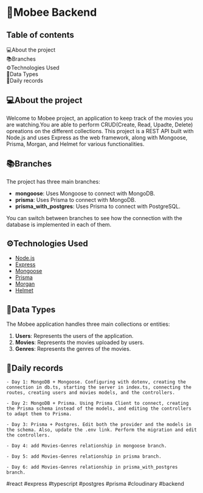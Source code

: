 # 🐝Mobee Backend

## Table of contents

💻About the project <br>
📚Branches <br>
⚙️Technologies Used <br>
📍Data Types <br>
📝Daily records <br>

## 💻About the project

Welcome to Mobee project, an application to keep track of the movies you are watching.You are able to perform CRUD(Create, Read, Upadte, Delete) opreations on the different collections.
 This project is a REST API built with Node.js and uses Express as the web framework, along with Mongoose, Prisma, Morgan, and Helmet for various functionalities.


## 📚Branches

The project has three main branches:

- **mongoose**: Uses Mongoose to connect with MongoDB.
- **prisma**: Uses Prisma to connect with MongoDB.
- **prisma_with_postgres**: Uses Prisma to connect with PostgreSQL.

You can switch between branches to see how the connection with the database is implemented in each of them.

## ⚙️Technologies Used

- [Node.js](https://nodejs.org/)
- [Express](https://expressjs.com/)
- [Mongoose](https://mongoosejs.com/)
- [Prisma](https://www.prisma.io/)
- [Morgan](https://github.com/expressjs/morgan)
- [Helmet](https://helmetjs.github.io/)

## 📍Data Types

The Mobee application handles three main collections or entities:

1. **Users**: Represents the users of the application.
2. **Movies**: Represents the movies uploaded by users.
3. **Genres**: Represents the genres of the movies.


## 📝Daily records
    - Day 1: MongoDB + Mongoose. Configuring with dotenv, creating the connection in db.ts, starting the server in index.ts, connecting the routes, creating users and movies models, and the controllers.

    - Day 2: MongoDB + Prisma. Using Prisma Client to connect, creating the Prisma schema instead of the models, and editing the controllers to adapt them to Prisma.

    - Day 3: Prisma + Postgres. Edit both the provider and the models in the schema. Also, update the .env link. Perform the migration and edit the controllers.

    - Day 4: add Movies-Genres relationship in mongoose branch.

    - Day 5: add Movies-Genres relationship in prisma branch.

    - Day 6: add Movies-Genres relationship in prisma_with_postgres branch.



#react #express #typescript #postgres #prisma #cloudinary #backend
